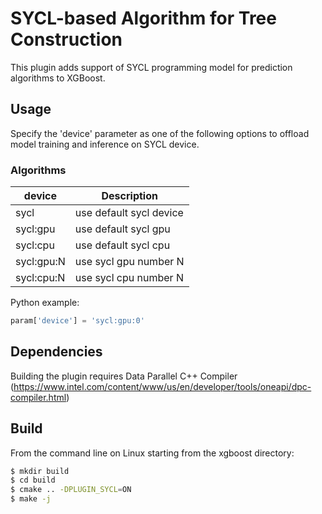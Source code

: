 # SYCL-based Algorithm for Tree Construction
This plugin adds support of SYCL programming model for prediction algorithms to XGBoost.

## Usage
Specify the 'device' parameter as one of the following options to offload model training and inference on SYCL device.

### Algorithms
| device | Description |
| --- | --- |
sycl | use default sycl device  |
sycl:gpu | use default sycl gpu  |
sycl:cpu | use default sycl cpu  |
sycl:gpu:N | use sycl gpu number N |
sycl:cpu:N | use sycl cpu number N |

Python example:
```python
param['device'] = 'sycl:gpu:0'
```

## Dependencies
Building the plugin requires Data Parallel C++ Compiler (https://www.intel.com/content/www/us/en/developer/tools/oneapi/dpc-compiler.html)

## Build
From the command line on Linux starting from the xgboost directory:

```bash
$ mkdir build
$ cd build
$ cmake .. -DPLUGIN_SYCL=ON
$ make -j
```